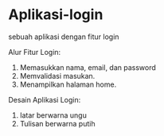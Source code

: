 # Aplikasi-login
sebuah aplikasi dengan fitur login

Alur Fitur Login:
1. Memasukkan nama, email, dan password
2. Memvalidasi masukan.
3. Menampilkan halaman home.

Desain Aplikasi Login:
1. latar berwarna ungu
2. Tulisan berwarna putih
